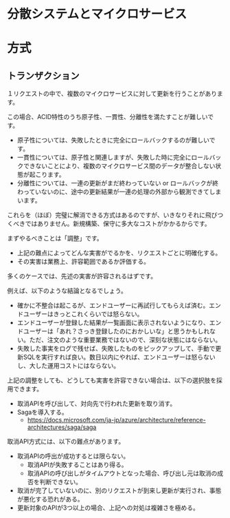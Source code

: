# 分散システムとマイクロサービス


# 方式
## トランザクション

１リクエストの中で、複数のマイクロサービスに対して更新を行うことがあります。

この場合、ACID特性のうち原子性、一貫性、分離性を満たすことが難しいです。

* 原子性については、失敗したときに完全にロールバックするのが難しいです。
* 一貫性については、原子性と関連しますが、失敗した時に完全にロールバックできないことにより、複数のマイクロサービス間のデータが整合しない状態が起こります。
* 分離性については、一連の更新がまだ終わっていない or ロールバックが終わっていないのに、途中の更新結果が一連の処理の外部から観測できてしまいます。

これらを（ほぼ）完璧に解消できる方式はあるのですが、いきなりそれに飛びつくべきではありません。新規構築、保守に多大なコストがかかるからです。

まずやるべきことは「調整」です。

* 上記の難点によってどんな実害がでるかを、リクエストごとに明確化する。
* その実害は業務上、許容範囲であるか評価する。

多くのケースでは、先述の実害が許容されるはずです。

例えば、以下のような結論となるでしょう。

* 確かに不整合は起こるが、エンドユーザーに再試行してもらえば済む。エンドユーザーはきっとこれくらいでは怒らない。
* エンドユーザーが登録した結果が一覧画面に表示されないようになり、エンドユーザーは「あれ？さっき登録したのにおかしいな」と思うかもしれない。ただ、注文のような重要業務ではないので、深刻な状態にはならない。
* 失敗した事実をログで残せば、失敗したものをピックアップして、手動で更新SQLを実行すれば良い。数日以内にやれば、エンドユーザーは怒らないし、大した運用コストにはならない。

上記の調整をしても、どうしても実害を許容できない場合は、以下の選択肢を採用できます。

* 取消APIを呼び出して、対向先で行われた更新を取り消す。
* Sagaを導入する。
  * https://docs.microsoft.com/ja-jp/azure/architecture/reference-architectures/saga/saga

取消API方式には、以下の難点があります。

* 取消APIの呼出が成功するとは限らない。
  * 取消APIが失敗することはあり得る。
  * 取消APIの呼び出しがタイムアウトとなった場合、呼び出し元は取消の成否を判断できない。
* 取消が完了していないのに、別のリクエストが到来し更新が実行され、事態が悪化する恐れがある。
* 更新対象のAPIが3つ以上の場合、上記への対処は複雑さを極める。



